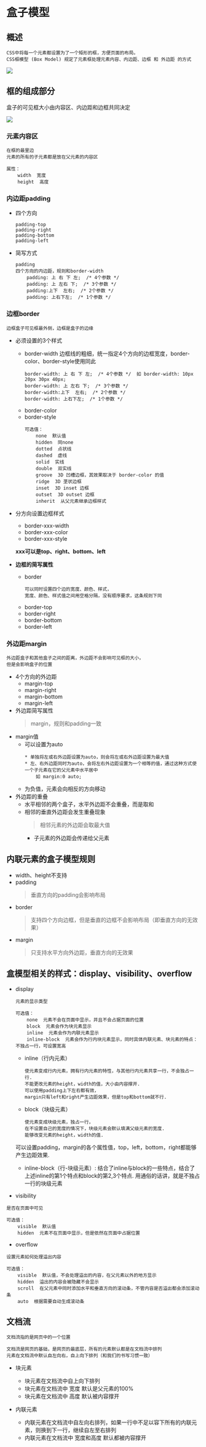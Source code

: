 盒子模型
==

## 概述
```text
CSS中将每一个元素都设置为了一个矩形的框，方便页面的布局。
CSS框模型 (Box Model) 规定了元素框处理元素内容、内边距、边框 和 外边距 的方式
```
![](../images/html布局.png)  

## 框的组成部分
盒子的可见框大小由内容区、内边距和边框共同决定

![](../images/css/框模型.png)  


### 元素内容区
```text
在框的最里边
元素的所有的子元素都是放在父元素的内容区

属性：
    width  宽度
    height  高度
```

### 内边距padding
* 四个方向
    ```text
    padding-top
    padding-right
    padding-bottom
    padding-left
    ```
* 简写方式
    ```text
    padding
    四个方向的内边距，规则和border-width
        padding: 上 右 下 左;  /* 4个参数 */
        padding: 上 左右 下;  /* 3个参数 */
        padding:上下  左右;  /* 2个参数 */
        padding: 上右下左;  /* 1个参数 */
    ```
    
### 边框border
```text
边框盒子可见框最外侧，边框是盒子的边缘
```
* 必须设置的3个样式
    * border-width  边框线的粗细，统一指定4个方向的边框宽度，border-color、border-style使用同此
        ```text
        border-width: 上 右 下 左;  /* 4个参数 */  如 border-width: 10px 20px 30px 40px;
        border-width: 上 左右 下;  /* 3个参数 */
        border-width:上下  左右;  /* 2个参数 */
        border-width: 上右下左;  /* 1个参数 */
        ```
    * border-color
    * border-style
        ```text
        可选值：
            none  默认值
            hidden  同none
            dotted  点状线
            dashed  虚线
            solid  实线
            double  双实线
            groove  3D 凹槽边框，其效果取决于 border-color 的值
            ridge  3D 垄状边框
            inset  3D inset 边框
            outset  3D outset 边框
            inherit  从父元素继承边框样式
        ```
* 分方向设置边框样式
    * border-xxx-width
    * border-xxx-color
    * border-xxx-style
    
    **xxx可以是top、right、bottom、left**
* **边框的简写属性**
    * border
        ```text
        可以同时设置四个边的宽度、颜色、样式，
        宽度、颜色、样式值之间用空格分隔，没有顺序要求，这条规则下同
        ```
    * border-top
    * border-right
    * border-bottom
    * border-left
    
### 外边距margin
```text
外边距盒子和其他盒子之间的距离，外边距不会影响可见框的大小，
但是会影响盒子的位置
```
* 4个方向的外边距
    * margin-top
    * margin-right
    * margin-bottom
    * margin-left
* 外边距简写属性
    >margin，规则和padding一致
* margin值
    * 可以设置为auto
        ```text
        * 单独将左或右外边距设置为auto，则会将左或右外边距设置为最大值
        * 左、右外边距同时为auto，会将左右外边距设置为一个相等的值，通过这种方式使一个子元素在它的父元素中水平居中
            如 margin:0 auto;
        ```
    * 为负值，元素会向相反的方向移动
* 外边距的重叠
    * 水平相邻的两个盒子，水平外边距不会重叠，而是取和
    * 相邻的垂直外边距会发生重叠现象
        >相邻元素的外边距会取最大值
        * 子元素的外边距会传递给父元素

## 内联元素的盒子模型规则
* width、height不支持
* padding
    >垂直方向的padding会影响布局
* border
    >支持四个方向边框，但是垂直的边框不会影响布局（即垂直方向的无效果）
* margin
    >只支持水平方向外边距，垂直方向的无效果
    
## 盒模型相关的样式：display、visibility、overflow
* display
    ```text
    元素的显示类型
    
    可选值：
        none  元素不会在页面中显示，并且不会占据页面的位置
        block  元素会作为块元素显示
        inline  元素会作为内联元素显示
        inline-block  元素会作为行内块元素显示，同时具体内联元素、块元素的特点：不独占一行，可设置宽高
    ```
    * inline（行内元素）
        ```text
        使元素变成行内元素，拥有行内元素的特性，与其他行内元素共享一行，不会独占一行. 
        不能更改元素的height，width的值，大小由内容撑开. 
        可以使用padding上下左右都有效，
        margin只有left和right产生边距效果，但是top和bottom就不行.
        ```
    
    * block（块级元素）
        ```text
        使元素变成块级元素，独占一行，
        在不设置自己的宽度的情况下，块级元素会默认填满父级元素的宽度. 
        能够改变元素的height，width的值. 
        ```
    
    可以设置padding，margin的各个属性值，top，left，bottom，right都能够产生边距效果.
    * inline-block（行-块级元素）:
    结合了inline与block的一些特点，结合了上述inline的第1个特点和block的第2,3个特点.
    用通俗的话讲，就是不独占一行的块级元素
    
* visibility
```text
是否在页面中可见

可选值：
    visible  默认值
    hidden  元素不在页面中显示，但是依然在页面中占据位置
```
* overflow
```text
设置元素如何处理溢出内容

可选值：
    visible  默认值，不会处理溢出的内容，在父元素以外的地方显示
    hidden  溢出的内容会被隐藏不会显示
    scroll  在父元素中同时添加水平和垂直方向的滚动条，不管内容是否溢出都会添加滚动条
    auto  根据需要自动生成滚动条
```

## 文档流
```text
文档流指的是网页中的一个位置

文档流是网页的基础，是网页的最底层，所有的元素默认都是在文档流中排列
元素在文档流中默认自左向右，自上向下排列（和我们的书写习惯一致）

```

* 块元素
    * 块元素在文档流中自上向下排列
    * 块元素在文档流中 宽度 默认是父元素的100%
    * 块元素在文档流中 高度 默认被内容撑开
    
* 内联元素
    * 内联元素在文档流中自左向右排列，如果一行中不足以容下所有的内联元素，则换到下一行，继续自左至右排列
    * 内联元素在文档流中 宽度和高度 默认都被内容撑开